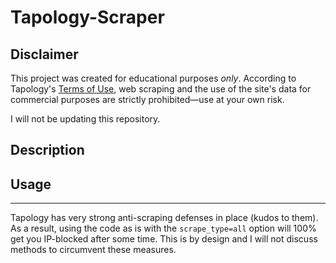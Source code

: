 # Tapology-Scraper

## Disclaimer
This project was created for educational purposes _only_. According to Tapology's [Terms of Use](https://www.tapology.com/terms_of_use), web scraping and the use of the site's data for commercial purposes are strictly prohibited&mdash;use at your own risk. 

I will not be updating this repository.

## Description


## Usage


---
Tapology has very strong anti-scraping defenses in place (kudos to them). As a result, using the code as is with the `scrape_type=all` option will 100% get you IP-blocked after some time. This is by design and I will not discuss methods to circumvent these measures.
